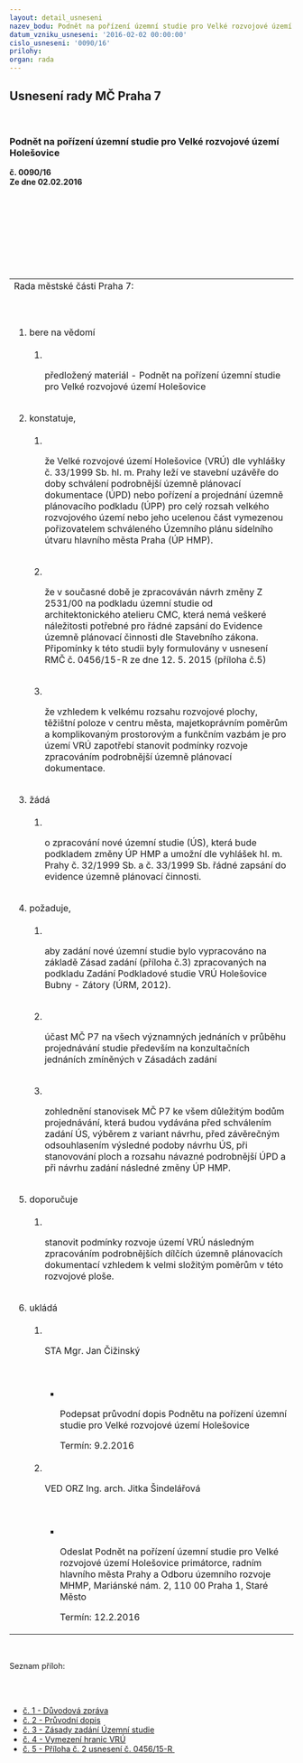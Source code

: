 ```yaml
---
layout: detail_usneseni
nazev_bodu: Podnět na pořízení územní studie pro Velké rozvojové území Holešovice
datum_vzniku_usneseni: '2016-02-02 00:00:00'
cislo_usneseni: '0090/16'
prilohy: 
organ: rada
---
```

<div id="ucUsn_pList" class="usn">
	<span><h2>Usnesení rady MČ Praha 7 </h2>
<br></span><div class="standBody">
<span><h3>Podnět na pořízení územní studie pro Velké rozvojové území Holešovice</h3></span><div class="center">
		<strong>č. 0090/16</strong><br>
	</div>
<div class="center">
		<strong>Ze dne 02.02.2016</strong><br><br>
	</div>
<p><br></p>
<table class="documentProperties tableView">
<br><tbody>
<br><tr>
<br><td>Rada městské části Praha 7:</td>
</tr>
<br><tr>
<br><td>
<br><ol class="urzList_view">
<br><li class="urzClass1">bere na vědomí <br><ol class="urzOlClass">
<br><li class="urzClass2">
<br><p>předložený materiál - Podnět na pořízení územní studie pro Velké rozvojové území Holešovice</p>
</li>
</ol>
<br>
</li>
<li class="urzClass1">konstatuje, <br><ol class="urzOlClass">
<br><li class="urzClass2">
<br><p>že Velké rozvojové území Holešovice (VRÚ) dle vyhlášky č. 33/1999 Sb. hl. m. Prahy leží ve stavební uzávěře do doby schválení podrobnější územně plánovací dokumentace (ÚPD) nebo pořízení a projednání územně plánovacího podkladu (ÚPP) pro celý rozsah velkého rozvojového území nebo jeho ucelenou část vymezenou pořizovatelem schváleného Územního plánu sídelního útvaru hlavního města Praha (ÚP HMP).</p>
<br>
</li>
<li class="urzClass2">
<br><p>že v současné době je zpracováván návrh změny Z 2531/00 na podkladu územní studie od architektonického atelieru CMC, která nemá veškeré náležitosti potřebné pro řádné zapsání do Evidence územně plánovací činnosti dle Stavebního zákona. Připomínky k této studii byly formulovány v usnesení RMČ č. 0456/15-R ze dne 12. 5. 2015 (příloha č.5)</p>
<br>
</li>
<li class="urzClass2">
<br><p>že vzhledem k velkému rozsahu rozvojové plochy, těžištní poloze v centru města, majetkoprávním poměrům a komplikovaným prostorovým a funkčním vazbám je pro území VRÚ zapotřebí stanovit podmínky rozvoje zpracováním podrobnější územně plánovací dokumentace.</p>
</li>
</ol>
<br>
</li>
<li class="urzClass1">žádá <br><ol class="urzOlClass">
<br><li class="urzClass2">
<br><p>o zpracování nové územní studie (ÚS), která bude podkladem změny ÚP HMP a umožní dle vyhlášek hl. m. Prahy č. 32/1999 Sb. a č. 33/1999 Sb. řádné zapsání do evidence územně plánovací činnosti.</p>
</li>
</ol>
<br>
</li>
<li class="urzClass1">požaduje, <br><ol class="urzOlClass">
<br><li class="urzClass2">
<br><p>aby zadání nové územní studie bylo vypracováno na základě Zásad zadání (příloha č.3) zpracovaných na podkladu Zadání Podkladové studie VRÚ Holešovice Bubny - Zátory (ÚRM, 2012).</p>
<br>
</li>
<li class="urzClass2">
<br><p>účast MČ P7 na všech významných jednáních v průběhu projednávání studie především na konzultačních jednáních zmíněných v Zásadách zadání</p>
<br>
</li>
<li class="urzClass2">
<br><p>zohlednění stanovisek MČ P7 ke všem důležitým bodům projednávání, která budou vydávána před schválením zadání ÚS, výběrem z variant návrhu, před závěrečným odsouhlasením výsledné podoby návrhu ÚS, při stanovování ploch a rozsahu návazné podrobnější ÚPD a při návrhu zadání následné změny ÚP HMP.</p>
</li>
</ol>
<br>
</li>
<li class="urzClass1">doporučuje <br><ol class="urzOlClass">
<br><li class="urzClass2">
<br><p>stanovit podmínky rozvoje území VRÚ následným zpracováním podrobnějších dílčích územně plánovacích dokumentací vzhledem k velmi složitým poměrům v této rozvojové ploše. </p>
</li>
</ol>
<br>
</li>
<li class="urzClass1">ukládá <br><ol class="urzOlClass">
<br><li class="urzClass2">
<br><p>STA Mgr. Jan Čižinský</p>
<br><ul class="urzUlClass">
<br><li class="urzClass3">
<br><p>Podepsat průvodní dopis Podnětu na pořízení územní studie pro Velké rozvojové území Holešovice</p>Termín: 9.2.2016</li>
</ul>
<br>
</li>
<li class="urzClass2">
<br><p>VED ORZ Ing. arch. Jitka Šindelářová</p>
<br><ul class="urzUlClass">
<br><li class="urzClass3">
<br><p>Odeslat Podnět na pořízení územní studie pro Velké rozvojové území Holešovice primátorce, radním hlavního města Prahy a Odboru územního rozvoje MHMP, Mariánské nám. 2, 110 00 Praha 1, Staré Město</p>Termín: 12.2.2016</li>
</ul>
</li>
</ol>
</li>
</ol>
</td>
</tr>
</tbody>
</table>
<br><p>Seznam příloh:</p>
<br><ul>
<br><li>
<a href="/zdroj.aspx?typ=4&amp;Id=70212&amp;sh=-425436619" target="_blank" title="Odkaz na soubor - 30 kB - nové okno">č. 1 - Důvodová zpráva </a><br>
</li>
<li>
<a href="/zdroj.aspx?typ=4&amp;Id=70213&amp;sh=-425333099" target="_blank" title="Odkaz na soubor - 54,5 kB - nové okno">č. 2 - Průvodní dopis</a><br>
</li>
<li>
<a href="/zdroj.aspx?typ=4&amp;Id=70214&amp;sh=-425501323" target="_blank" title="Odkaz na soubor - 135,5 kB - nové okno">č. 3 - Zásady zadání Územní studie </a><br>
</li>
<li>
<a href="/zdroj.aspx?typ=4&amp;Id=70215&amp;sh=-425405995" target="_blank" title="Odkaz na soubor - 441 kB - nové okno">č. 4 - Vymezení hranic VRÚ</a><br>
</li>
<li><a href="/zdroj.aspx?typ=4&amp;Id=70216&amp;sh=-425571659" target="_blank" title="Odkaz na soubor - 45 kB - nové okno">č. 5 - Příloha č. 2 usnesení č. 0456/15-R </a></li>
</ul>
</div>
</div>